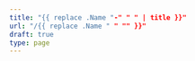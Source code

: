 ```yaml
---
title: "{{ replace .Name "-" " " | title }}"
url: "/{{ replace .Name " " "" }}"
draft: true
type: page
---
```

